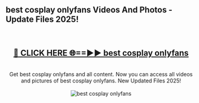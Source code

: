 <h2>best cosplay onlyfans Videos And Photos - Update Files 2025!</h2>
<br>
<div align="center">
<h2><a href="https://linkcuts.com/hfmhzwbr" rel="nofollow">🔴 CLICK HERE 🌐==►► best cosplay onlyfans</a></h2>
<br>
Get best cosplay onlyfans and all content. Now you can access all videos and pictures of best cosplay onlyfans. New Updated Files 2025!
<br>
<br>
<a href="https://linkcuts.com/hfmhzwbr" rel="nofollow" data-target="animated-image.originalLink"><img src="https://i.ibb.co.com/WyWwxjT/player-gif2.gif" alt="best cosplay onlyfans" style="max-width: 100%; display: inline-block;" data-target="animated-image.originalImage"></a>
</div>
<br>